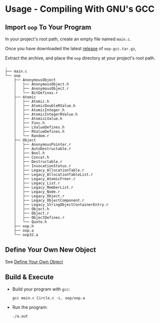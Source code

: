 # Usage - Compiling With GNU's GCC

## Import `oop` To Your Program

In your project's root path, create an empty file named `main.c`.

Once you have downloaded the latest [release](https://github.com/taljacob2/oop/releases) of `oop-gcc.tar.gz`,

Extract the archive, and place the `oop` directory at your project's root path.
```
.
├── main.c
└── oop
    ├── AnonymousObject
    │   ├── AnonymousObject.h
    │   ├── AnonymousObject.r
    │   └── BitDefines.r
    ├── Atomic
    │   ├── Atomic.h
    │   ├── AtomicDoubleRValue.h
    │   ├── AtomicInteger.h
    │   ├── AtomicIntegerRValue.h
    │   ├── AtomicLValue.h
    │   ├── Func.h
    │   ├── LValueDefines.h
    │   ├── RValueDefines.h
    │   └── Random.r
    ├── Object
    │   ├── AnonymousPointer.r
    │   ├── AutoDestructable.r
    │   ├── Bool.h
    │   ├── Concat.h
    │   ├── Destructable.r
    │   ├── InvocationStatus.r
    │   ├── Legacy_AllocationTable.r
    │   ├── Legacy_AllocationTableList.r
    │   ├── Legacy_AtomicFreer.r
    │   ├── Legacy_List.r
    │   ├── Legacy_MemberList.r
    │   ├── Legacy_Node.r
    │   ├── Legacy_Object.r
    │   ├── Legacy_ObjectComponent.r
    │   ├── Legacy_StringObjectContainerEntry.r
    │   ├── Object.h
    │   ├── Object.r
    │   ├── ObjectDefines.r
    │   └── Quote.h    
    ├── oop.h
    ├── oop.a
    └── oop32.a
```

## Define Your Own New Object

See [Define Your Own Object](DefineYourOwnObject.md)

## Build & Execute

- Build your program with `gcc`:

  ```
  gcc main.c Circle.c -L. oop/oop.a
  ```

- Run the program:

  ```
  ./a.out
  ```
